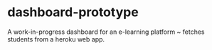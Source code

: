 # dashboard-prototype
A work-in-progress dashboard for an e-learning platform ~ fetches students from a heroku web app. 
